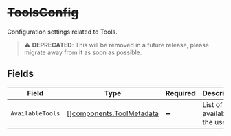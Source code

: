 # ~~ToolsConfig~~

Configuration settings related to Tools.

> :warning: **DEPRECATED**: This will be removed in a future release, please migrate away from it as soon as possible.


## Fields

| Field                                                                | Type                                                                 | Required                                                             | Description                                                          |
| -------------------------------------------------------------------- | -------------------------------------------------------------------- | -------------------------------------------------------------------- | -------------------------------------------------------------------- |
| `AvailableTools`                                                     | [][components.ToolMetadata](../../models/components/toolmetadata.md) | :heavy_minus_sign:                                                   | List of tools available to the user.                                 |